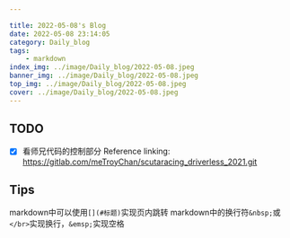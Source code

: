 ```yaml
---

title: 2022-05-08's Blog
date: 2022-05-08 23:14:05
category: Daily_blog
tags: 
    - markdown
index_img: ../image/Daily_blog/2022-05-08.jpeg
banner_img: ../image/Daily_blog/2022-05-08.jpeg
top_img: ../image/Daily_blog/2022-05-08.jpeg
cover: ../image/Daily_blog/2022-05-08.jpeg
---
```


## TODO
- [x] 看师兄代码的控制部分
Reference linking:
https://gitlab.com/meTroyChan/scutaracing_driverless_2021.git


## Tips
markdown中可以使用`[](#标题)`实现页内跳转
markdown中的换行符`&nbsp;`或`</br>`实现换行，`&emsp;`实现空格
